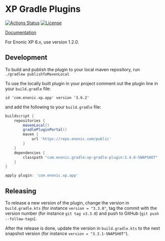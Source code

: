 # XP Gradle Plugins

[![Actions Status](https://github.com/enonic/xp-gradle-plugin/workflows/Gradle%20Build/badge.svg)](https://github.com/enonic/xp-gradle-plugin/actions)
[![License](https://img.shields.io/github/license/enonic/xp-gradle-plugin.svg)](http://www.apache.org/licenses/LICENSE-2.0.html)

[Documentation](docs/index.adoc)

For Enonic XP 6.x, use version 1.2.0.

## Development

To build and publish the plugin to your local maven repository, run `./gradlew publishToMavenLocal`

To use the locally built plugin in your project comment out the plugin line in your `build.gradle` file:
```
id 'com.enonic.xp.app' version '3.6.2'
```

and add the following to your `build.gradle` file:
```groovy
buildscript {
    repositories {
        mavenLocal()
        gradlePluginPortal()
        maven {
            url 'https://repo.enonic.com/public'
        }
    }
    dependencies {
        classpath "com.enonic.gradle:xp-gradle-plugin:3.4.0-SNAPSHOT"
    }
}

apply plugin: 'com.enonic.xp.app'
```

## Releasing

To release a new version of the plugin, change the version in `build.gradle.kts` (for instance `version = "3.3.0"`, 
tag the commit with the version number (for instance `git tag v3.3.0`) and push to GitHub (`git push --follow-tags`).

After the release is done, update the version in `build.gradle.kts` to the next snapshot version (for instance `version = "3.3.1-SNAPSHOT"`).
